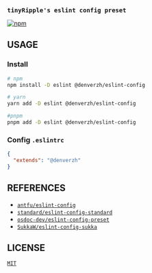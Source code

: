<samp><b>tinyRipple's eslint config preset</b></samp>

[![npm](https://img.shields.io/npm/v/@denverzh/eslint-config?color=a1b858&label=)](https://www.npmjs.com/package/@denverzh/eslint-config)

## USAGE

### Install

```bash
# npm
npm install -D eslint @denverzh/eslint-config

# yarn
yarn add -D eslint @denverzh/eslint-config

#pnpm
pnpm add -D eslint @denverzh/eslint-config
```

### Config `.eslintrc`

```json
{
  "extends": "@denverzh"
}
```

## REFERENCES

- [`antfu/eslint-config`](https://github.com/antfu/eslint-config)
- [`standard/eslint-config-standard`](https://github.com/standard/eslint-config-standard)
- [`osdoc-dev/eslint-config-preset`](https://github.com/osdoc-dev/eslint-config-preset)
- [`SukkaW/eslint-config-sukka`](https://github.com/SukkaW/eslint-config-sukka)

## LICENSE

[`MIT`](./LICENSE)
